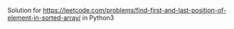 Solution for https://leetcode.com/problems/find-first-and-last-position-of-element-in-sorted-array/ in Python3
